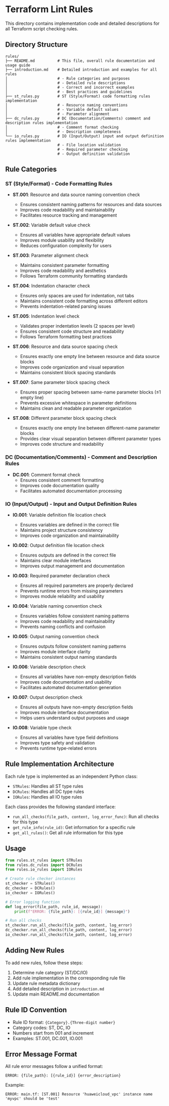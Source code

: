 # Terraform Lint Rules

This directory contains implementation code and detailed descriptions for all Terraform script checking rules.

## Directory Structure

```
rules/
├── README.md          # This file, overall rule documentation and usage guide
├── introduction.md    # Detailed introduction and examples for all rules
│                      # - Rule categories and purposes
│                      # - Detailed rule descriptions
│                      # - Correct and incorrect examples
│                      # - Best practices and guidelines
├── st_rules.py        # ST (Style/Format) code formatting rules implementation
│                      # - Resource naming conventions
│                      # - Variable default values
│                      # - Parameter alignment
├── dc_rules.py        # DC (Documentation/Comments) comment and description rules implementation
│                      # - Comment format checking
│                      # - Description completeness
└── io_rules.py        # IO (Input/Output) input and output definition rules implementation
                       # - File location validation
                       # - Required parameter checking
                       # - Output definition validation
```

## Rule Categories

### ST (Style/Format) - Code Formatting Rules
- **ST.001**: Resource and data source naming convention check
  - Ensures consistent naming patterns for resources and data sources
  - Improves code readability and maintainability
  - Facilitates resource tracking and management

- **ST.002**: Variable default value check
  - Ensures all variables have appropriate default values
  - Improves module usability and flexibility
  - Reduces configuration complexity for users

- **ST.003**: Parameter alignment check
  - Maintains consistent parameter formatting
  - Improves code readability and aesthetics
  - Follows Terraform community formatting standards

- **ST.004**: Indentation character check
  - Ensures only spaces are used for indentation, not tabs
  - Maintains consistent code formatting across different editors
  - Prevents indentation-related parsing issues

- **ST.005**: Indentation level check
  - Validates proper indentation levels (2 spaces per level)
  - Ensures consistent code structure and readability
  - Follows Terraform formatting best practices

- **ST.006**: Resource and data source spacing check
  - Ensures exactly one empty line between resource and data source blocks
  - Improves code organization and visual separation
  - Maintains consistent block spacing standards

- **ST.007**: Same parameter block spacing check
  - Ensures proper spacing between same-name parameter blocks (≤1 empty line)
  - Prevents excessive whitespace in parameter definitions
  - Maintains clean and readable parameter organization

- **ST.008**: Different parameter block spacing check
  - Ensures exactly one empty line between different-name parameter blocks
  - Provides clear visual separation between different parameter types
  - Improves code structure and readability

### DC (Documentation/Comments) - Comment and Description Rules
- **DC.001**: Comment format check
  - Ensures consistent comment formatting
  - Improves code documentation quality
  - Facilitates automated documentation processing

### IO (Input/Output) - Input and Output Definition Rules
- **IO.001**: Variable definition file location check
  - Ensures variables are defined in the correct file
  - Maintains project structure consistency
  - Improves code organization and maintainability

- **IO.002**: Output definition file location check
  - Ensures outputs are defined in the correct file
  - Maintains clear module interfaces
  - Improves output management and documentation

- **IO.003**: Required parameter declaration check
  - Ensures all required parameters are properly declared
  - Prevents runtime errors from missing parameters
  - Improves module reliability and usability

- **IO.004**: Variable naming convention check
  - Ensures variables follow consistent naming patterns
  - Improves code readability and maintainability
  - Prevents naming conflicts and confusion

- **IO.005**: Output naming convention check
  - Ensures outputs follow consistent naming patterns
  - Improves module interface clarity
  - Maintains consistent output naming standards

- **IO.006**: Variable description check
  - Ensures all variables have non-empty description fields
  - Improves code documentation and usability
  - Facilitates automated documentation generation

- **IO.007**: Output description check
  - Ensures all outputs have non-empty description fields
  - Improves module interface documentation
  - Helps users understand output purposes and usage

- **IO.008**: Variable type check
  - Ensures all variables have type field definitions
  - Improves type safety and validation
  - Prevents runtime type-related errors

## Rule Implementation Architecture

Each rule type is implemented as an independent Python class:

- `STRules`: Handles all ST type rules
- `DCRules`: Handles all DC type rules
- `IORules`: Handles all IO type rules

Each class provides the following standard interface:

- `run_all_checks(file_path, content, log_error_func)`: Run all checks for this type
- `get_rule_info(rule_id)`: Get information for a specific rule
- `get_all_rules()`: Get all rule information for this type

## Usage

```python
from rules.st_rules import STRules
from rules.dc_rules import DCRules
from rules.io_rules import IORules

# Create rule checker instances
st_checker = STRules()
dc_checker = DCRules()
io_checker = IORules()

# Error logging function
def log_error(file_path, rule_id, message):
    print(f"ERROR: {file_path}: [{rule_id}] {message}")

# Run all checks
st_checker.run_all_checks(file_path, content, log_error)
dc_checker.run_all_checks(file_path, content, log_error)
io_checker.run_all_checks(file_path, content, log_error)
```

## Adding New Rules

To add new rules, follow these steps:

1. Determine rule category (ST/DC/IO)
2. Add rule implementation in the corresponding rule file
3. Update rule metadata dictionary
4. Add detailed description in `introduction.md`
5. Update main README.md documentation

## Rule ID Convention

- Rule ID format: `{Category}.{Three-digit number}`
- Category codes: ST, DC, IO
- Numbers start from 001 and increment
- Examples: ST.001, DC.001, IO.001

## Error Message Format

All rule error messages follow a unified format:

```
ERROR: {file_path}: [{rule_id}] {error_description}
```

Example:

```
ERROR: main.tf: [ST.001] Resource 'huaweicloud_vpc' instance name 'myvpc' should be 'test'
```
